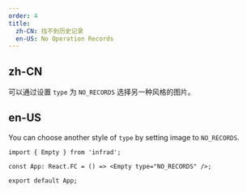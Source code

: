 ```yaml
---
order: 4
title:
  zh-CN: 找不到历史记录
  en-US: No Operation Records
---
```


## zh-CN

可以通过设置 `type` 为 `NO_RECORDS` 选择另一种风格的图片。

## en-US

You can choose another style of `type` by setting image to `NO_RECORDS`.

```tsx
import { Empty } from 'infrad';

const App: React.FC = () => <Empty type="NO_RECORDS" />;

export default App;
```
